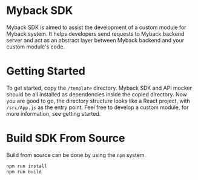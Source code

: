 # Myback SDK
Myback SDK is aimed to assist the development of a custom module for Myback system. It helps developers send requests to Myback backend server and act as an abstract layer between Myback backend and your custom module's code.

# Getting Started
To get started, copy the `/template` directory. Myback SDK and API mocker should be all installed as dependencies inside the copied directory. Now you are good to go, the directory structure looks like a React project, with `/src/App.js` as the entry point. Feel free to develop a custom module, for more information, see getting started.

# Build SDK From Source
Build from source can be done by using the `npm` system.
```bash
npm run install
npm run build
```


